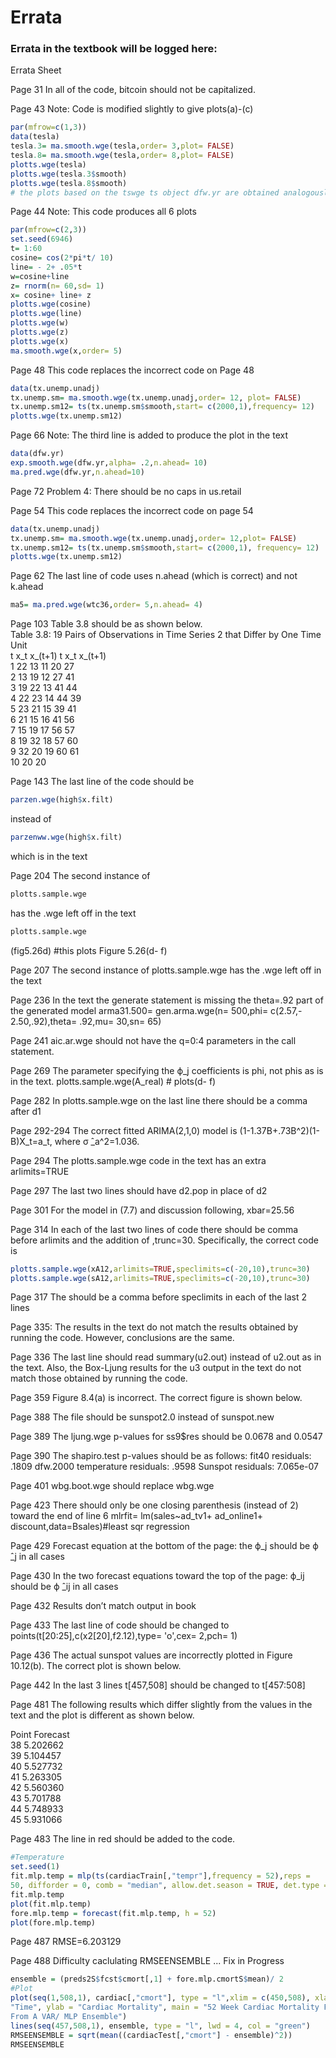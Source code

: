 # Errata  


### Errata in the textbook will be logged here:


Errata Sheet

Page 31    In all of the code, bitcoin should not be capitalized.

Page 43  Note:  Code is modified slightly to give plots(a)-(c)
```r
par(mfrow=c(1,3))
data(tesla)
tesla.3= ma.smooth.wge(tesla,order= 3,plot= FALSE)
tesla.8= ma.smooth.wge(tesla,order= 8,plot= FALSE)
plotts.wge(tesla)
plotts.wge(tesla.3$smooth)
plotts.wge(tesla.8$smooth)
# the plots based on the tswge ts object dfw.yr are obtained analogously
```

Page 44   Note:  This code produces all 6 plots
```r
par(mfrow=c(2,3))
set.seed(6946)
t= 1:60
cosine= cos(2*pi*t/ 10)
line= - 2+ .05*t
w=cosine+line
z= rnorm(n= 60,sd= 1)
x= cosine+ line+ z
plotts.wge(cosine)
plotts.wge(line)
plotts.wge(w)
plotts.wge(z)
plotts.wge(x)
ma.smooth.wge(x,order= 5)
```

Page 48     This code replaces the incorrect code on Page 48
```r
data(tx.unemp.unadj)
tx.unemp.sm= ma.smooth.wge(tx.unemp.unadj,order= 12, plot= FALSE)
tx.unemp.sm12= ts(tx.unemp.sm$smooth,start= c(2000,1),frequency= 12)
plotts.wge(tx.unemp.sm12)
```

Page 66  Note:  The third line is added to produce the plot in the text
```r
data(dfw.yr)
exp.smooth.wge(dfw.yr,alpha= .2,n.ahead= 10)
ma.pred.wge(dfw.yr,n.ahead=10)
```
Page 72  Problem 4:  There should be no caps in  us.retail 

Page 54    This code replaces the incorrect code on page 54
```r
data(tx.unemp.unadj)
tx.unemp.sm= ma.smooth.wge(tx.unemp.unadj,order= 12,plot= FALSE)
tx.unemp.sm12= ts(tx.unemp.sm$smooth,start= c(2000,1), frequency= 12)
plotts.wge(tx.unemp.sm12)
```

Page 62   The last line of code uses n.ahead (which is correct) and not k.ahead
```r
ma5= ma.pred.wge(wtc36,order= 5,n.ahead= 4)
```

Page 103  Table 3.8 should be as shown below.  
Table 3.8: 19 Pairs of Observations in Time Series 2 that Differ by One Time Unit   
t	x_t	x_(t+1)		t	x_t	x_(t+1)  
1	22	13		11	20	27  
2	 13	19		12	27	41  
3	19	22		13	41	44  
4	22	23		14	44	39  
5	23	21		15	39	41  
6	21	15		16	41	56  
7	15	19		17	56	57  
8	19	32		18	57	60  
9	32	20		19	60	61  
10	20	20				  


Page 143    The last line of the code should be 
```r
parzen.wge(high$x.filt)
```
instead of 
```r
parzenww.wge(high$x.filt)
```
which is in the text

Page 204     The second instance of 
```r
plotts.sample.wge  
```
has the .wge left off in the text
```r
plotts.sample.wge
```
(fig5.26d) #this plots Figure 5.26(d- f)

Page 207     The second instance of plotts.sample.wge has the .wge left off in the text

Page 236   In the text the generate statement is missing the theta=.92 part of the generated model
arma31.500= gen.arma.wge(n= 500,phi= c(2.57,- 2.50,.92),theta= .92,mu= 30,sn= 65)

Page 241   aic.ar.wge should not have the q=0:4 parameters in the call statement.
  
Page 269    The parameter specifying the ϕ_j  coefficients is phi,  not phis as is in the text. 
plotts.sample.wge(A_real) # plots(d- f)

Page 282  In plotts.sample.wge on the last line there should be a comma after d1

Page 292-294   The correct fitted ARIMA(2,1,0) model is (1-1.37B+.73B^2)(1-B)X_t=a_t,    where σ ̂_a^2=1.036.

Page 294   The plotts.sample.wge code in the text has an extra arlimits=TRUE

Page 297   The last two lines should have d2.pop in place of d2

Page 301   For the model in (7.7) and discussion following, xbar=25.56

Page 314  In each of the last two lines of code there should be comma  before arlimits and the addition of ,trunc=30.  Specifically, the correct code is 
```r
plotts.sample.wge(xA12,arlimits=TRUE,speclimits=c(-20,10),trunc=30)
plotts.sample.wge(sA12,arlimits=TRUE,speclimits=c(-20,10),trunc=30)
```
Page 317     The should be a comma before speclimits in each of the last 2 lines

Page 335:  The results in the text do not match the results obtained by running the code.  However, conclusions are the same.

Page 336     The last line should read summary(u2.out) instead of u2.out as in the text.  Also, the Box-Ljung results for the u3 output in the text do not match those obtained by running the code.

Page 359      Figure 8.4(a) is incorrect.  The correct figure is shown below.
 
Page 388     The file should be sunspot2.0 instead of sunspot.new 

Page 389     The ljung.wge p-values for ss9$res should be 0.0678 and 0.0547

Page 390  The shapiro.test  p-values should be as follows:
fit40 residuals: .1809
dfw.2000 temperature residuals:  .9598
Sunspot residuals:  7.065e-07

Page 401    wbg.boot.wge should replace wbg.wge

Page 423  There should only be one closing parenthesis (instead of 2) toward the end of line 6 
mlrfit= lm(sales~ad_tv1+ ad_online1+ discount,data=Bsales)#least sqr regression

Page 429  Forecast equation at the bottom of the page:  the ϕ_j should be ϕ ̂_j in all cases

Page 430  In the two forecast equations toward the top of the page:   ϕ_ij should be ϕ ̂_ij in all cases

Page 432    Results don’t match output in book

Page 433    The last line of code should be changed to
points(t[20:25],c(x2[20],f2.12),type= 'o',cex= 2,pch= 1)


Page 436    The actual sunspot values are incorrectly plotted in Figure 10.12(b). The correct plot is shown below.


Page 442    In the last 3 lines t[457,508] should be changed to t[457:508] 


Page 481  The following results which differ slightly from the values in the text and the plot is different as shown below.
   
   Point Forecast  
38       5.202662  
39       5.104457  
40       5.527732  
41       5.263305  
42       5.560360  
43       5.701788  
44       5.748933  
45       5.931066  

                                                      



Page 483     The line in red should be added to the code.
```r
#Temperature  
set.seed(1) 
fit.mlp.temp = mlp(ts(cardiacTrain[,"tempr"],frequency = 52),reps =
50, difforder = 0, comb = "median", allow.det.season = TRUE, det.type = "bin")
fit.mlp.temp
plot(fit.mlp.temp)
fore.mlp.temp = forecast(fit.mlp.temp, h = 52)
plot(fore.mlp.temp)
```




Page 487  RMSE=6.203129  


Page 488   Difficulty caclulating RMSEENSEMBLE ... Fix in Progress
```r
ensemble = (preds2S$fcst$cmort[,1] + fore.mlp.cmortS$mean)/ 2
#Plot
plot(seq(1,508,1), cardiac[,"cmort"], type = "l",xlim = c(450,508), xlab =
"Time", ylab = "Cardiac Mortality", main = "52 Week Cardiac Mortality Forecast
From A VAR/ MLP Ensemble")
lines(seq(457,508,1), ensemble, type = "l", lwd = 4, col = "green")
RMSEENSEMBLE = sqrt(mean((cardiacTest[,"cmort"] - ensemble)^2))
RMSEENSEMBLE
```


























